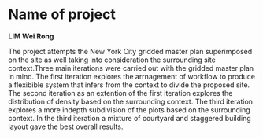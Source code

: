 # Name of project

**LIM Wei Rong**

The project attempts the New York City gridded master plan superimposed on the site as well taking into consideration the surrounding site context.Three main iterations were carried out with the gridded master plan in mind. The first iteration explores the arrnagement of  workflow to produce a flexibible system that infers from the context to divide the proposed site. The second iteration as an extention of the first iteration explores the distribution of density based on the surrounding context. The third iteration explores a more indepth subdivision of the plots based on the surrounding context. In the third iteration a mixture of courtyard and staggered building layout  gave the best overall results.

